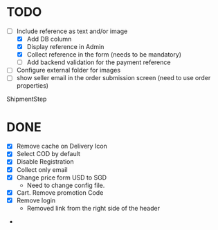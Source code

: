 # TODO
- [ ] Include reference as text and/or image
  - [X] Add DB column 
  - [X] Display reference in Admin
  - [X] Collect reference in the form (needs to be mandatory)
  - [ ] Add backend validation for the payment reference 
- [ ] Configure external folder for images
- [ ] show seller email in the order submission screen (need to use order properties)

ShipmentStep

# DONE
- [X] Remove cache on Delivery Icon
- [X] Select COD by default
- [X] Disable Registration
- [X] Collect only email
- [X] Change price form USD to SGD
  - Need to change config file.
- [X] Cart. Remove promotion Code
- [X] Remove login
  - Removed link from the right side of the header 
- 

